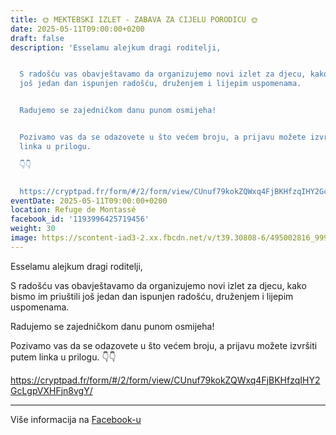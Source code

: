 ```yaml
---
title: 🌞 MEKTEBSKI IZLET - ZABAVA ZA CIJELU PORODICU 🌞
date: 2025-05-11T09:00:00+0200
draft: false
description: 'Esselamu alejkum dragi roditelji,


  S radošću vas obavještavamo da organizujemo novi izlet za djecu, kako bismo im priuštili
  još jedan dan ispunjen radošću, druženjem i lijepim uspomenama.


  Radujemo se zajedničkom danu punom osmijeha!


  Pozivamo vas da se odazovete u što većem broju, a prijavu možete izvršiti putem
  linka u prilogu.

  👇👇


  https://cryptpad.fr/form/#/2/form/view/CUnuf79kokZQWxq4FjBKHfzqIHY2GcLgpVXHFjn8vgY/'
eventDate: 2025-05-11T09:00:00+0200
location: Refuge de Montassé
facebook_id: '1193996425719456'
weight: 30
image: https://scontent-iad3-2.xx.fbcdn.net/v/t39.30808-6/495002816_999819255612007_6095771516433501333_n.jpg?_nc_cat=106&ccb=1-7&_nc_sid=9e60e4&_nc_ohc=iAetZduQmloQ7kNvwH-XGp1&_nc_oc=AdmgwEmlZHRQfJMcVmi_TzZZ0N3WCF03CqneWl6p2Y5XgYb25BFZg0znzogY1kWs_7I&_nc_zt=23&_nc_ht=scontent-iad3-2.xx&edm=ABTKTjYEAAAA&_nc_gid=2JAfE6_U9dsEGENbMWeTdQ&oh=00_AfSSHgGyWlDELK4Ohzhd1P7F3i9B1sloasrcmMLBUQp9vg&oe=688F7405
---
```


Esselamu alejkum dragi roditelji,

S radošću vas obavještavamo da organizujemo novi izlet za djecu, kako bismo im priuštili još jedan dan ispunjen radošću, druženjem i lijepim uspomenama.

Radujemo se zajedničkom danu punom osmijeha!

Pozivamo vas da se odazovete u što većem broju, a prijavu možete izvršiti putem linka u prilogu.
👇👇

https://cryptpad.fr/form/#/2/form/view/CUnuf79kokZQWxq4FjBKHfzqIHY2GcLgpVXHFjn8vgY/

---

Više informacija na [Facebook-u](https://facebook.com/events/1193996425719456)